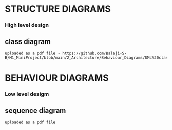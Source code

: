 # STRUCTURE  DIAGRAMS
 ### High level design
## class diagram
    uploaded as a pdf file - https://github.com/Balaji-S-B/M1_MiniProject/blob/main/2_Architecture/Behaviour_Diagrams/UML%20class%20diagram.pdf



# BEHAVIOUR DIAGRAMS
 ### Low level desigm
 ## sequence diagram
    uploaded as a pdf file
    
 
